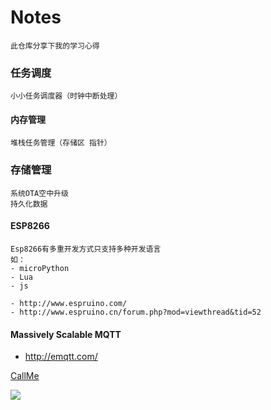# Notes
```
此仓库分享下我的学习心得
```



### 任务调度
```
小小任务调度器（时钟中断处理）
```
#### 内存管理
```
堆栈任务管理（存储区 指针）
```
### 存储管理
```
系统OTA空中升级
持久化数据
```
#### ESP8266  
```
Esp8266有多重开发方式只支持多种开发语言
如：
- microPython
- Lua
- js
```
```
- http://www.espruino.com/
- http://www.espruino.cn/forum.php?mod=viewthread&tid=52
```
		
####  Massively Scalable MQTT
- http://emqtt.com/


[CallMe](http://www.baidu.com?帅哥) 




![](http://upload-images.jianshu.io/upload_images/259-0ad0d0bfc1c608b6.jpg?imageMogr2/auto-orient/strip%7CimageView2/2/w/1240)

